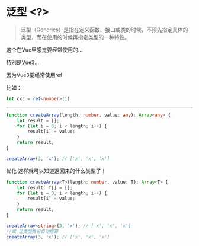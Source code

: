 # 泛型 <?>
>泛型（Generics）是指在定义函数、接口或类的时候，不预先指定具体的类型，而在使用的时候再指定类型的一种特性。

这个在Vue里感觉要经常使用的...   

特别是Vue3... 

因为Vue3要经常使用ref

比如：
```ts
let cxc = ref<number>(1)
```
---

```ts
function createArray(length: number, value: any): Array<any> {
    let result = [];
    for (let i = 0; i < length; i++) {
        result[i] = value;
    }
    return result;
}

createArray(3, 'x'); // ['x', 'x', 'x']
```
优化 这样就可以知道返回来的什么类型了！
```ts
function createArray<T>(length: number, value: T): Array<T> {
    let result: T[] = [];
    for (let i = 0; i < length; i++) {
        result[i] = value;
    }
    return result;
}

createArray<string>(3, 'x'); // ['x', 'x', 'x']
//或 让类型推论自动推算
createArray(3, 'x'); // ['x', 'x', 'x']
```